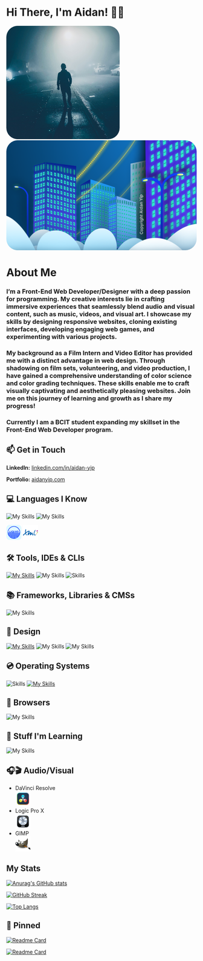 # Hi There, I'm Aidan! 👋🏻

<img src="https://github.com/aidan-yip/aidan-yip/blob/main/small.jpg" width="300" style="border-radius: 30px;"></img>
<img src="https://github.com/aidan-yip/aidan-yip/blob/main/thin_cloud.png/" width="520" style="border-radius: 30px;" oncontextmenu="return false"></img>

# About Me

### I’m a Front-End Web Developer/Designer with a deep passion for programming. My creative interests lie in crafting immersive experiences that seamlessly blend audio and visual content, such as music, videos, and visual art. I showcase my skills by designing responsive websites, cloning existing interfaces, developing engaging web games, and experimenting with various projects. 

### My background as a Film Intern and Video Editor has provided me with a distinct advantage in web design. Through shadowing on film sets, volunteering, and video production, I have gained a comprehensive understanding of color science and color grading techniques. These skills enable me to craft visually captivating and aesthetically pleasing websites. Join me on this journey of learning and growth as I share my progress!

### Currently I am a BCIT student expanding my skillset in the Front-End Web Developer program.

## 📫 Get in Touch 

**LinkedIn:** [linkedin.com/in/aidan-yip](https://www.linkedin.com/in/aidan-yip/)

**Portfolio:** [aidanyip.com](https://www.aidanyip.com/)


## 💻 Languages I Know

 ![My Skills](https://go-skill-icons.vercel.app/api/icons?i=html,css,js,php,md,svg&theme=dark)
 ![My Skills](https://go-skill-icons.vercel.app/api/icons?i=json&theme=dark)
  
<div>
  <img src="https://github.com/aidan-yip/aidan-yip/raw/main/liquid_v2.png" width="40" height="40"></img>
  <img src="https://github.com/devicons/devicon/blob/master/icons/xml/xml-original.svg" width="40" height="40"></img>
</div>

## 🛠️ Tools, IDEs & CLIs

 [![My Skills](https://skillicons.dev/icons?i=vscode,github,gitlab,git,vercel,netlify,cloudflare,stackoverflow,bash,npm,pnpm)](https://github.com/aidan-yip)
 ![My Skills](https://go-skill-icons.vercel.app/api/icons?i=firebase,googleanalytics,lighthouse&theme=dark)
 ![Skills](https://skills-icons.vercel.app/api/icons?i=gemini&theme=dark)

## 📚 Frameworks, Libraries & CMSs
 ![My Skills](https://go-skill-icons.vercel.app/api/icons?i=sass,jquery,react,vite,mui,emotion,electron,wordpress,contentful,shopify&theme=dark)

## 🎨 Design

 [![My Skills](https://skillicons.dev/icons?i=figma,xd,illustrator,photoshop)](https://github.com/aidan-yip)
 ![My Skills](https://go-skill-icons.vercel.app/api/icons?i=lightroom&theme=dark)
 ![My Skills](https://go-skill-icons.vercel.app/api/icons?i=fresco&theme=dark)

## 💿 Operating Systems

   ![Skills](https://skills-icons.vercel.app/api/icons?i=apple,ubuntu,linux,windows,debian,raspberrypi)
   [![My Skills](https://skillicons.dev/icons?i=mint&theme=light)](https://github.com/aidan-yip)
   
## 🛜 Browsers

 ![My Skills](https://go-skill-icons.vercel.app/api/icons?i=safari,firefox,chrome&theme=dark)

## 🌿 Stuff I'm Learning

 ![My Skills](https://go-skill-icons.vercel.app/api/icons?i=threejs,expo,php,mysql,nextjs,xcode,swift,bootstrap,ruby,cs&theme=dark)

## 🎧🎬 Audio/Visual

<ul>
  <li>DaVinci Resolve</li>
  <img src="https://github.com/aidan-yip/aidan-yip/raw/main/davinci.png" width="40" height="40"></img>
  <li>Logic Pro X</li>
  <img src="https://github.com/aidan-yip/aidan-yip/raw/main/logicpro-icon.png" width="40" height="40"></img>
  <li>GIMP</li>
   <img src="https://github.com/devicons/devicon/raw/master/icons/gimp/gimp-original.svg" width="40" height="40"></img>
</ul>

## My Stats

[![Anurag's GitHub stats](https://github-readme-stats.vercel.app/api?username=aidan-yip&border_radius=35&border_color=001658&theme=algolia)](https://github.com/aidan-yip)

[![GitHub Streak](https://streak-stats.demolab.com?user=aidan-yip&theme=hacker&border_radius=35&card_width=450&background=001900&border=022B00)](https://github.com/aidan-yip)

[![Top Langs](https://github-readme-stats.vercel.app/api/top-langs/?username=aidan-yip&layout=donut-vertical&theme=codeSTACKr&border_radius=35&card_width=450&height=195)](https://github.com/aidan-yip)

## 📌 Pinned

[![Readme Card](https://github-readme-stats.vercel.app/api/pin/?username=aidan-yip&repo=mac_tv&theme=algolia)](https://github.com/aidan-yip/mac_tv)

[![Readme Card](https://github-readme-stats.vercel.app/api/pin/?username=aidan-yip&repo=zone_23&theme=algolia)](https://github.com/aidan-yip/zone_23)

<!--
**aidan-yip/aidan-yip** is a ✨ _special_ ✨ repository because its `README.md` (this file) appears on your GitHub profile.

  <img src="" width="40" height="40"></img>
  <img src="" width="40" height="40"></img>
  <img src="" width="40" height="40"></img>

Here are some ideas to get you started:

- 🔭 I’m currently working on ...
- 🌱 I’m currently learning ...
- 👯 I’m looking to collaborate on ...
- 🤔 I’m looking for help with ...
- 💬 Ask me about ...
- 📫 How to reach me: ...
- ⚡ Fun fact: ...
-->
